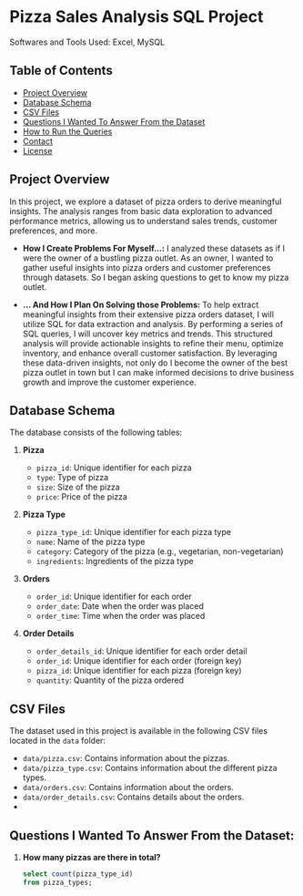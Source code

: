 # Pizza Sales Analysis SQL Project 
Softwares and Tools Used: Excel, MySQL

## Table of Contents
- [Project Overview](#project-overview)
- [Database Schema](#database-schema)
- [CSV Files](#csv-files)
- [Questions I Wanted To Answer From the Dataset](#questions-i-wanted-to-answer-from-the-dataset)
- [How to Run the Queries](#how-to-run-the-queries)
- [Contact](#contact)
- [License](#license)

## Project Overview
In this project, we explore a dataset of pizza orders to derive meaningful insights. The analysis ranges from basic data exploration to advanced performance metrics, allowing us to understand sales trends, customer preferences, and more.

* **How I Create Problems For Myself...:**
I analyzed these datasets as if I were the owner of a bustling pizza outlet. As an owner, I wanted to gather useful insights into pizza orders and customer preferences through datasets. 
So I began asking questions to get to know my pizza outlet.

* **... And How I Plan On Solving those Problems:**
To help extract meaningful insights from their extensive pizza orders dataset, I will utilize SQL for data extraction and analysis. By performing a series of SQL queries, I will uncover key metrics and trends. This structured analysis will provide actionable insights to refine their menu, optimize inventory, and enhance overall customer satisfaction.
By leveraging these data-driven insights, not only do I become the owner of the best pizza outlet in town but I can make informed decisions to drive business growth and improve the customer experience.

## Database Schema
The database consists of the following tables:

1. **Pizza**
   - `pizza_id`: Unique identifier for each pizza
   - `type`: Type of pizza
   - `size`: Size of the pizza
   - `price`: Price of the pizza

2. **Pizza Type**
   - `pizza_type_id`: Unique identifier for each pizza type
   - `name`: Name of the pizza type
   - `category`: Category of the pizza (e.g., vegetarian, non-vegetarian)
   - `ingredients`: Ingredients of the pizza type

3. **Orders**
   - `order_id`: Unique identifier for each order
   - `order_date`: Date when the order was placed
   - `order_time`: Time when the order was placed

4. **Order Details**
   - `order_details_id`: Unique identifier for each order detail
   - `order_id`: Unique identifier for each order (foreign key)
   - `pizza_id`: Unique identifier for each pizza (foreign key)
   - `quantity`: Quantity of the pizza ordered
     
## CSV Files
The dataset used in this project is available in the following CSV files located in the `data` folder:

- `data/pizza.csv`: Contains information about the pizzas.
- `data/pizza_type.csv`: Contains information about the different pizza types.
- `data/orders.csv`: Contains information about the orders.
- `data/order_details.csv`: Contains details about the orders.
- 
## Questions I Wanted To Answer From the Dataset:

1. **How many pizzas are there in total?**
   ```sql
   select count(pizza_type_id)
   from pizza_types;
